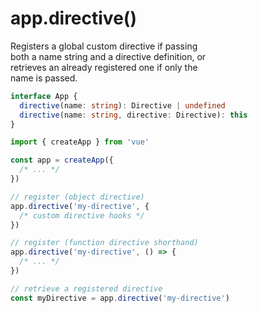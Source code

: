 # app.directive()

Registers a global custom directive if passing  
both a name string and a directive definition, or  
retrieves an already registered one if only the  
name is passed.  

```ts
interface App {
  directive(name: string): Directive | undefined
  directive(name: string, directive: Directive): this
}
```

```js
import { createApp } from 'vue'

const app = createApp({
  /* ... */
})

// register (object directive)
app.directive('my-directive', {
  /* custom directive hooks */
})

// register (function directive shorthand)
app.directive('my-directive', () => {
  /* ... */
})

// retrieve a registered directive
const myDirective = app.directive('my-directive')
```
